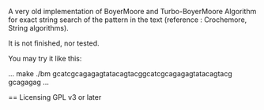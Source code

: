 A very old implementation of BoyerMoore and Turbo-BoyerMoore Algorithm 
for exact string search of the pattern in the text 
(reference : Crochemore, String algorithms).

It is not finished, nor tested.

You may try it like this:

...
make
./bm gcatcgcagagagtatacagtacggcatcgcagagagtatacagtacg gcagagag
...

== Licensing
GPL v3 or later
